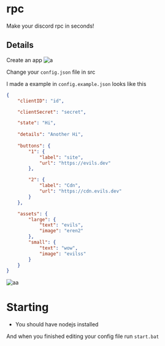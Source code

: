 
# rpc

Make your discord rpc in seconds!

## Details
Create an app
![a](https://media.discordapp.net/attachments/714948148753334282/1017947416722415617/2t2n8IqX.png)

Change your `config.json` file in src

I made a example in `config.example.json` looks like this

```json
{
    "clientID": "id",

    "clientSecret": "secret",

    "state": "Hi",
    
    "details": "Another Hi",
    
    "buttons": {
        "1": {
            "label": "site",
            "url": "https://evils.dev"
        },

        "2": {
            "label": "Cdn",
            "url": "https://cdn.evils.dev"
        }
    },

    "assets": {
        "large": {
            "text": "evils",
            "image": "eren2"
        },
        "small": {
            "text": "wow",
            "image": "evilss"
        }
    }
}
```


![aa](https://media.discordapp.net/attachments/714948148753334282/1017947416458178610/TklF1EBy.png)

# Starting

- You should have nodejs installed

And when you finished editing your config file run `start.bat`

